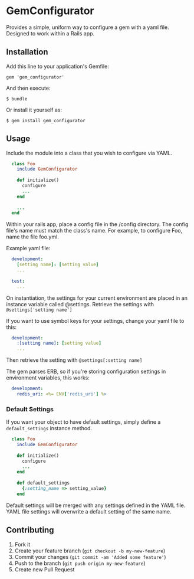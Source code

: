 # GemConfigurator

Provides a simple, uniform way to configure a gem with a yaml file. Designed to work within a Rails app.

## Installation

Add this line to your application's Gemfile:

    gem 'gem_configurator'

And then execute:

    $ bundle

Or install it yourself as:

    $ gem install gem_configurator

## Usage

Include the module into a class that you wish to configure via YAML.

```ruby
  class Foo
    include GemConfigurator
    
    def initialize()
      configure
      ...
    end
    
    ...
  end
```

Within your rails app, place a config file in the /config directory. The config file's name must match the class's name. For example, to configure Foo, name the file foo.yml.

Example yaml file:

```yaml
  development:
    [setting name]: [setting value]
    ...
  
  test: 
    ...
```    

On instantiation, the settings for your current environment are placed in an instance variable called @settings. Retrieve the settings with `@settings['setting name']`

If you want to use symbol keys for your settings, change your yaml file to this:

```yaml
  development:
    :[setting name]: [setting value]
    ...  
```

Then retrieve the setting with `@settings[:setting name]`

The gem parses ERB, so if you're storing configuration settings in environment variables, this works:

```yaml
  development:
    redis_uri: <%= ENV['redis_uri'] %>
```

### Default Settings

If you want your object to have default settings, simply define a `default_settings` instance method.

```ruby
  class Foo
    include GemConfigurator
    
    def initialize()
      configure
      ...
    end
    
    def default_settings
      {:setting_name => setting_value}
    end
```

Default settings will be merged with any settings defined in the YAML file. YAML file settings will overwrite a default setting of the same name.

## Contributing

1. Fork it
2. Create your feature branch (`git checkout -b my-new-feature`)
3. Commit your changes (`git commit -am 'Added some feature'`)
4. Push to the branch (`git push origin my-new-feature`)
5. Create new Pull Request
